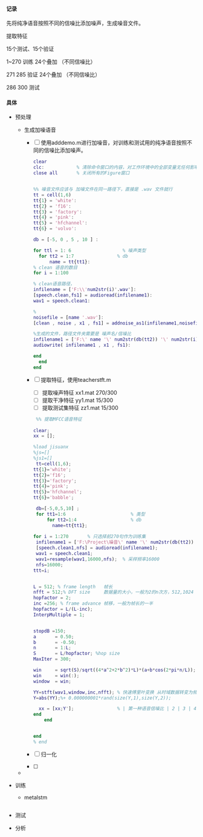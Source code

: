 #### 记录

先将纯净语音按照不同的信噪比添加噪声，生成噪音文件。



提取特征



15个测试、15个验证

1~270    训练      24个叠加  （不同信噪比）

271 285 验证      24个叠加  （不同信噪比）

286 300 测试





#### 具体

- 预处理

  - 生成加噪语音

    - [ ] 使用adddemo.m进行加噪音，对训练和测试用的纯净语音按照不同的信噪比添加噪声。

      ```matlab
      clear
      clc:            % 清除命令窗口的内容，对工作环境中的全部变量无任何影响
      close all       % 关闭所有的Figure窗口
      
      
      %% 噪音文件应该与 加噪文件在同一路径下，直接是 .wav 文件就行
      tt = cell(1,6)
      tt{1} = 'white':
      tt{2} = 'f16':
      tt{3} = 'factory':
      tt{4} = 'pink':
      tt{5} = 'hfchannel':
      tt{6} = 'volvo':
      
      db = [-5, 0 , 5 , 10 ] :
      
      for ttl = 1: 6                   % 噪声类型
      	for tt2 = 1:7                % db
      		name = tt{tt1}:
      % clean 语音的数目
      for i = 1:100
      
      % clean语音路径，
      infilename = ['F:\\'num2str(i)'.wav']:         
      [speech.clean,fs1] = audioread(infilename1):
      wav1 = speech.clean1:
      
      %
      noisefile = [name '.wav']:
      [clean , noise , x1 , fs1] = addnoise_as1(infilename1,noisefile,db(tt2)):
      
      %生成的文件，路径文件夹需要是 噪声名/信噪比
      infilename1 = ['F:\' name '\' num2str(db(tt2)) '\' num2str(i) '.wav']:
      audiowrite( infilename1 , x1 , fs1):
      
      end
      	end
      end
      
      
      ```

    - [ ] 提取特征，使用teacherstft.m

      - [ ] 提取噪声特征 xx1.mat           270/300
      - [ ] 提取干净特征 yy1.mat           15/300
      - [ ] 提取测试集特征 zz1.mat        15/300

      ```matlab
       %% 提取MFCC语音特征
       
      clear;
      xx = [];
      
      %load jisuanx
      %js=[]
      %js1=[]
       tt=cell(1,6);
      tt{1}='white';
      tt{2}='f16';
      tt{3}='factory';
      tt{4}='pink';
      tt{5}='hfchannel';
      tt{6}='babble';
      
       db=[-5,0,5,10] ;
       for tt1=1:6                        % 类型
           for tt2=1:4                    % db
             name=tt{tt1};
      	   	   
      for i = 1:270       % 只选择前270句作为训练集
       infilename1 = ['F:\Project\噪音\' name '\' num2str(db(tt2)) '\'  num2str(i) '.wav'];            % 噪声地址
       [speech.clean1,nfs] = audioread(infilename1);
       wav1 = speech.clean1;
       wav1=resample(wav1,16000,nfs);  % 采样频率16000
       nfs=16000;
      ttt=i;
      
      
      L = 512; % frame length   帧长
      nfft = 512;% DFT size     数据量的大小，一般为2的n次方，512,1024
      hopfactor = 2;
      inc =256; % frame advance 帧移，一般为帧长的一半
      hopfactor = L/(L-inc);
      InterpMultiple = 1;
      
      
      stopdB =150;
      a       = 0.50;
      b       = -0.50;
      n       = 1:L;
      S       = L/hopfactor; %hop size
      MaxIter = 300;
      
      win     = sqrt(S)/sqrt((4*a^2+2*b^2)*L)*(a+b*cos(2*pi*n/L));
      win     = win(:);
      window  = win;
      
      YY=stft(wav1,window,inc,nfft); % 快速傅里叶变换 从时域数据转变为频域数据，Y = 129 * 354
      Y=abs(YY);%+ 0.000000001*rand(size(Y,1),size(Y,2));
      
        xx = [xx;Y'];                % | 第一种语音信噪比 | 2 | 3 | 4 | 5 |
      end
          end
      
      
      end
      % end
      
      ```

    - [ ] 归一化

    - [ ] 

  - 

- 训练

  - metalstm

    ```
    
    ```

- 测试

- 分析
